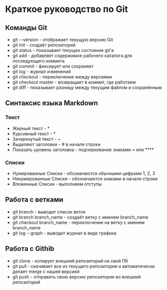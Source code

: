 # Краткое руководство по Git
## Команды Git
* git --version - отображает текущую версию Git
* git init - создаёт репозиторий
* git status - показывает текущее состояние git'а
* git add - добавляет содержимое рабочего каталога для последующего коммита
* git commit - фиксирует или сохраняет
* git log - журнал изменений
* git checkout - переключение между версиями
* git checkout master - возвращает в коммит, где работаем
* git diff - показывает разницу между текущим файлом
и сохранённым
## Синтаксис языка Markdown
### Текст
* Жирный текст - *
* Курсивный текст - *
* Зачеркнутый текст - ~
* Выделяют заголовки - # в начале строки
* Показать уровень заголовка -
подчеркивание знаками = или ****
### Списки
* Нумерованные Списки - обозначаются
обычными цифрами 1, 2, 3
* Ненумерованные Списки - обозначаются
знаками в начале строки
* Вложенные Списки - выполняем отступы
## Работа с ветками
* git branch - выводит список веток
* git branch branch_name - создаёт ветку с именем branch_name
* git checkout branch_name - переключение на ветку с именем branch_name
* git log --graph - выводит журнал в виде графика
## Работа с Githib
* git clone - копирует внешний репозиторий на свой ПК
* git pull - скачивает все из текущего репозитория и автоматически делает merge с нашей версией
* git push - отправить свою версию репозитория во внешний репозиторий